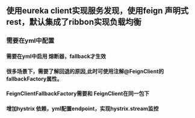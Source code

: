 ## 使用eureka client实现服务发现，使用feign 声明式rest，默认集成了ribbon实现负载均衡
### 需要在yml中配置
#### 需要在yml中启用 熔断器，fallback才生效
#### 很多场景下，需要了解回退的原因,此时可使用注解@FeignClient的fallbackFactory属性。
#### FeignClientFallbackFactory需要和 FeignClient在同一包下
#### 增加hystrix 依赖，yml配置endpoint，实现hystrix.stream监控